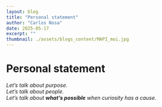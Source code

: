 ```yaml
---
layout: blog
title: "Personal statement"
author: "Carlos Nosa"
date: 2025-05-17
excerpt: ""
thumbnail: ./assets/blogs_content/MAPI_moi.jpg
---
```


# Personal statement

*Let’s talk about purpose.  
Let’s talk about people.  
Let’s talk about **what’s possible** when curiosity has a cause.*

